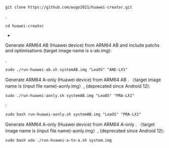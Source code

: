     git clone https://github.com/wugo2021/huawei-creator.git
.

    cd huawei-creator
-
Generate ARM64 AB (Huawei device) from ARM64 AB and include patchs and optimisations (target image name is s-ab.img):

.

    sudo ./run-huawei-ab.sh systemAB.img "LeaOS" "ANE-LX1"

Generate ARM64 A-only (Huawei device) from ARM64 AB . 〈target image name is (input file name)-aonly.img〉,  (deprecated since Android 12): 


    sudo ./run-huawei-aonly.sh systemAB.img "LeaOS" "PRA-LX1"
:     

    sudo bash run-huawei-aonly.sh systemAB.img "LeaOS" "PRA-LX1"
Generate ARM64 A-only (Huawei device) from ARM64 A-only . 〈target image name is (input file name)-aonly.img〉,  (deprecated since Android 12): 

    sudo bash udo ./run-huawei-a-to-a.sh system.img 
